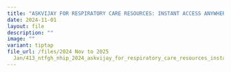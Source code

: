 ```yaml
---
title: "ASKVIJAY FOR RESPIRATORY CARE RESOURCES: INSTANT ACCESS ANYWHERE, ANYTIME!"
date: 2024-11-01
layout: file
description: ""
image: ""
variant: tiptap
file_url: /files/2024 Nov to 2025
  Jan/413_ntfgh_nhip_2024_askvijay_for_respiratory_care_resources_instant_access_anywhere_anytime.pdf
---
```

